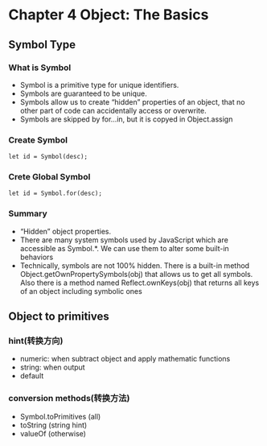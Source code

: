 # Chapter 4 Object: The Basics

## Symbol Type
### What is Symbol
+ Symbol is a primitive type for unique identifiers.
+ Symbols are guaranteed to be unique.
+ Symbols allow us to create “hidden” properties of an object, that no other part of code can accidentally access or overwrite.
+ Symbols are skipped by for…in, but it is copyed in Object.assign

### Create Symbol
```
let id = Symbol(desc);
```

### Crete Global Symbol
```
let id = Symbol.for(desc);
```

### Summary
+ “Hidden” object properties.
+ There are many system symbols used by JavaScript which are accessible as Symbol.*. We can use them to alter some built-in behaviors
+ Technically, symbols are not 100% hidden. There is a built-in method Object.getOwnPropertySymbols(obj) that allows us to get all symbols. Also there is a method named Reflect.ownKeys(obj) that returns all keys of an object including symbolic ones

## Object to primitives
### hint(转换方向)
+ numeric: when subtract object and apply mathematic functions
+ string: when output
+ default

### conversion methods(转换方法)
+ Symbol.toPrimitives (all)
+ toString (string hint)
+ valueOf (otherwise)
